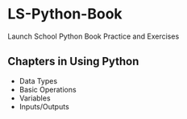 # LS-Python-Book
Launch School Python Book Practice and Exercises

## Chapters in Using Python

- Data Types
- Basic Operations
- Variables
- Inputs/Outputs